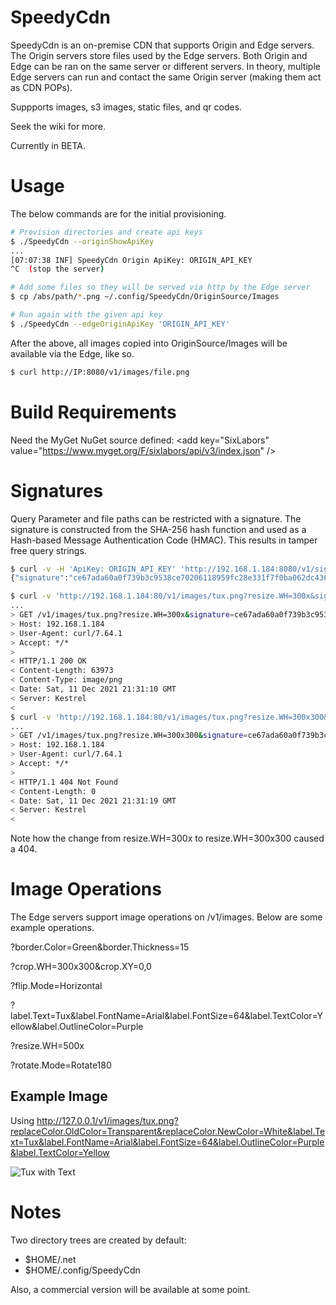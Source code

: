 # SpeedyCdn

SpeedyCdn is an on-premise CDN that supports Origin and Edge servers. The Origin servers store files used by the Edge servers. Both Origin and Edge can be ran on the same server or different servers. In theory, multiple Edge servers can run and contact the same Origin server (making them act as CDN POPs).

Suppports images, s3 images, static files, and qr codes.

Seek the wiki for more.

Currently in BETA.

# Usage

The below commands are for the initial provisioning.

```bash
# Provision directories and create api keys
$ ./SpeedyCdn --originShowApiKey
...
[07:07:38 INF] SpeedyCdn Origin ApiKey: ORIGIN_API_KEY
^C  (stop the server)

# Add some files so they will be served via http by the Edge server
$ cp /abs/path/*.png ~/.config/SpeedyCdn/OriginSource/Images

# Run again with the given api key
$ ./SpeedyCdn --edgeOriginApiKey 'ORIGIN_API_KEY'
```

After the above, all images copied into OriginSource/Images will be available via the Edge, like so.

```bash
$ curl http://IP:8080/v1/images/file.png
```

# Build Requirements

Need the MyGet NuGet source defined: &lt;add key="SixLabors" value="https://www.myget.org/F/sixlabors/api/v3/index.json" /&gt;

# Signatures

Query Parameter and file paths can be restricted with a signature.  The signature is constructed from the SHA-256 hash function and used as a Hash-based Message Authentication Code (HMAC).  This results in tamper free query strings.

```bash
$ curl -v -H 'ApiKey: ORIGIN_API_KEY' 'http://192.168.1.184:8080/v1/signature/create/tux.png?resize.WH=300x'
{"signature":"ce67ada60a0f739b3c9538ce70206118959fc28e331f7f0ba062dc436cdecf90"}

$ curl -v 'http://192.168.1.184:80/v1/images/tux.png?resize.WH=300x&signature=ce67ada60a0f739b3c9538ce70206118959fc28e331f7f0ba062dc436cdecf90' > /dev/null 
...
> GET /v1/images/tux.png?resize.WH=300x&signature=ce67ada60a0f739b3c9538ce70206118959fc28e331f7f0ba062dc436cdecf90 HTTP/1.1
> Host: 192.168.1.184
> User-Agent: curl/7.64.1
> Accept: */*
> 
< HTTP/1.1 200 OK
< Content-Length: 63973
< Content-Type: image/png
< Date: Sat, 11 Dec 2021 21:31:10 GMT
< Server: Kestrel
< 
$ curl -v 'http://192.168.1.184:80/v1/images/tux.png?resize.WH=300x300&signature=ce67ada60a0f739b3c9538ce70206118959fc28e331f7f0ba062dc436cdecf90' > /dev/null
...
> GET /v1/images/tux.png?resize.WH=300x300&signature=ce67ada60a0f739b3c9538ce70206118959fc28e331f7f0ba062dc436cdecf90 HTTP/1.1
> Host: 192.168.1.184
> User-Agent: curl/7.64.1
> Accept: */*
> 
< HTTP/1.1 404 Not Found
< Content-Length: 0
< Date: Sat, 11 Dec 2021 21:31:19 GMT
< Server: Kestrel
< 
```

Note how the change from resize.WH=300x to resize.WH=300x300 caused a 404. 

# Image Operations

The Edge servers support image operations on /v1/images.  Below are some example operations.

?border.Color=Green&border.Thickness=15

?crop.WH=300x300&crop.XY=0,0

?flip.Mode=Horizontal

?label.Text=Tux&label.FontName=Arial&label.FontSize=64&label.TextColor=Yellow&label.OutlineColor=Purple

?resize.WH=500x

?rotate.Mode=Rotate180

## Example Image

Using http://127.0.0.1/v1/images/tux.png?replaceColor.OldColor=Transparent&replaceColor.NewColor=White&label.Text=Tux&label.FontName=Arial&label.FontSize=64&label.OutlineColor=Purple&label.TextColor=Yellow

![Tux with Text](http://bmedley.org/tuxWithText.png)

# Notes

Two directory trees are created by default:

  - $HOME/.net
  - $HOME/.config/SpeedyCdn

Also, a commercial version will be available at some point.
